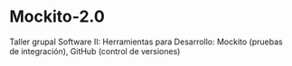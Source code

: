 # Mockito-2.0
Taller grupal Software II: Herramientas para Desarrollo: Mockito (pruebas de integración), GitHub (control de versiones)
